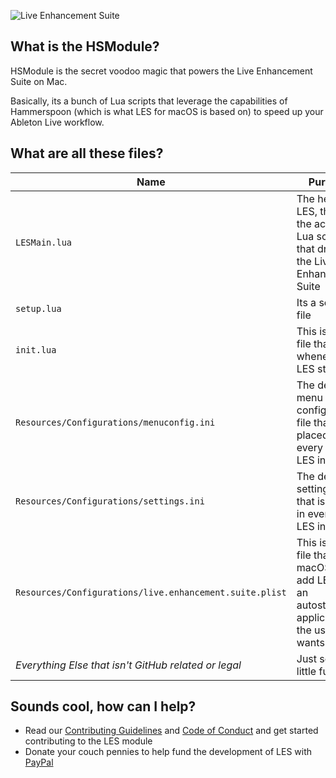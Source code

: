 ![Live Enhancement Suite](https://raw.githubusercontent.com/itsbartsimpson/LESforMacOS/master/Hammerspoon/Images.xcassets/AppIcon.appiconset/icon_256x256.png)

## What is the HSModule?

HSModule is the secret voodoo magic that powers the Live Enhancement Suite on Mac. 

Basically, its a bunch of Lua scripts that leverage the capabilities of Hammerspoon (which is what LES for macOS is based on) to speed up your Ableton Live workflow.

## What are all these files?

| Name                                                    | Purpose                                                      |
| ------------------------------------------------------- | ------------------------------------------------------------ |
| `LESMain.lua`                                           | The heart of LES, this is the actual Lua script that drives the Live Enhancement Suite |
| `setup.lua`                                             | Its a setup file                                             |
| `init.lua`                                              | This is first file that runs whenever LES starts             |
| `Resources/Configurations/menuconfig.ini`               | The default menu configuration file that is placed in every new LES install |
| `Resources/Configurations/settings.ini`                 | The default settings file that is placed in every new LES install |
| `Resources/Configurations/live.enhancement.suite.plist` | This is the file that tells macOS to add LES as an autostarting application (if the user wants that) |
| *Everything Else that isn't GitHub related or legal*    | Just some little fun                                         |

## Sounds cool, how can I help?

* Read our [Contributing Guidelines](https://github.com/LiveEnhancementSuite/LESforMacOS/blob/master/CONTRIBUTING.md) and [Code of Conduct](https://github.com/LiveEnhancementSuite/LESforMacOS/blob/master/CODE_OF_CONDUCT.md) and get started contributing to the LES module
* Donate your couch pennies to help fund the development of LES with [PayPal](https://paypal.me/enhancementsuite)
